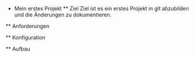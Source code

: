 * Mein erstes Projekt
** Ziel
Ziel ist es ein erstes Projekt in git abzubilden und die Änderungen zu dokumentieren.

** Anforderungen

** Konfiguration

** Aufbau

